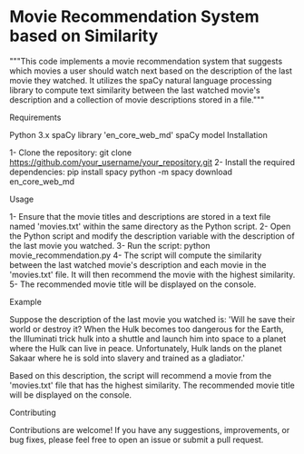 # Movie Recommendation System based on Similarity

"""This code implements a movie recommendation system that suggests which movies a user should watch next 
based on the description of the last movie they watched. It utilizes the spaCy natural language processing library 
to compute text similarity between the last watched movie's description and a collection of movie descriptions stored in a file."""

Requirements

Python 3.x
spaCy library
'en_core_web_md' spaCy model
Installation

1- Clone the repository: git clone https://github.com/your_username/your_repository.git
2- Install the required dependencies:
pip install spacy
python -m spacy download en_core_web_md

Usage

1- Ensure that the movie titles and descriptions are stored in a text file named 'movies.txt' within the same directory as the Python script.
2- Open the Python script and modify the description variable with the description of the last movie you watched.
3- Run the script: python movie_recommendation.py
4- The script will compute the similarity between the last watched movie's description and each movie in the 'movies.txt' file. 
It will then recommend the movie with the highest similarity.
5- The recommended movie title will be displayed on the console.

Example

Suppose the description of the last movie you watched is: 'Will he save their world or destroy it? When the Hulk becomes too dangerous for the Earth,
the Illuminati trick hulk into a shuttle and launch him into space to a planet where the Hulk can live in peace. Unfortunately, Hulk lands on 
the planet Sakaar where he is sold into slavery and trained as a gladiator.'

Based on this description, the script will recommend a movie from the 'movies.txt' file that has the highest similarity. The recommended movie title 
will be displayed on the console.

Contributing

Contributions are welcome! If you have any suggestions, improvements, or bug fixes, please feel free to open an issue or submit a pull request.


